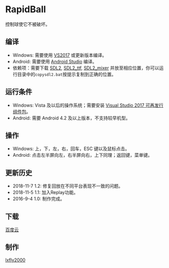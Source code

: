 ﻿# RapidBall
控制球使它不被破坏。

## 编译
* Windows: 需要使用 [VS2017](https://www.visualstudio.com) 或更新版本编译。
* Android: 需要使用 [Android Studio](https://developer.android.google.cn/studio/) 编译。
* 依赖项：需要下载 [SDL2](https://www.libsdl.org), [SDL2_ttf](https://www.libsdl.org/projects/SDL_ttf), [SDL2_mixer](https://www.libsdl.org/projects/SDL_mixer) 并放至相应位置，你可以运行目录中的`copysdl2.bat`按提示复制到正确的位置。

## 运行条件
* Windows: Vista 及以后的操作系统；需要安装 [Visual Studio 2017 可再发行组件包](https://visualstudio.microsoft.com/zh-hans/downloads/)。
* Android: 需要 Android 4.2 及以上版本，不支持较早机型。

## 操作
* Windows: 上，下，左，右，回车，ESC 键以及鼠标点击。
* Android: 点击左半屏向左，右半屏向右，上下同理；返回键，菜单键。

## 更新历史
* 2018-11-7 1.2: 修复回放在不同平台表现不一致的问题。
* 2018-11-5 1.1: 加入Replay功能。
* 2016-9-4 1.0: 制作完成。

## 下载
[百度云](https://pan.baidu.com/s/1bphzocR)

## 制作
[lxfly2000](https://github.com/lxfly2000)
